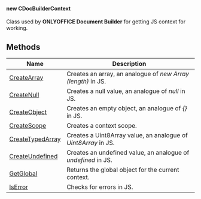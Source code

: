 #### new CDocBuilderContext

Class used by **ONLYOFFICE Document Builder** for getting JS context for working.

## Methods

| Name                                          | Description                                                    |
| --------------------------------------------- | -------------------------------------------------------------- |
| [CreateArray](CreateArray/index.md)           | Creates an array, an analogue of *new Array (length)* in JS.   |
| [CreateNull](CreateNull/index.md)             | Creates a null value, an analogue of *null* in JS.             |
| [CreateObject](CreateObject/index.md)         | Creates an empty object, an analogue of *{}* in JS.            |
| [CreateScope](CreateScope/index.md)           | Creates a context scope.                                       |
| [CreateTypedArray](CreateTypedArray/index.md) | Creates a Uint8Array value, an analogue of *Uint8Array* in JS. |
| [CreateUndefined](CreateUndefined/index.md)   | Creates an undefined value, an analogue of *undefined* in JS.  |
| [GetGlobal](GetGlobal/index.md)               | Returns the global object for the current context.             |
| [IsError](IsError/index.md)                   | Checks for errors in JS.                                       |
